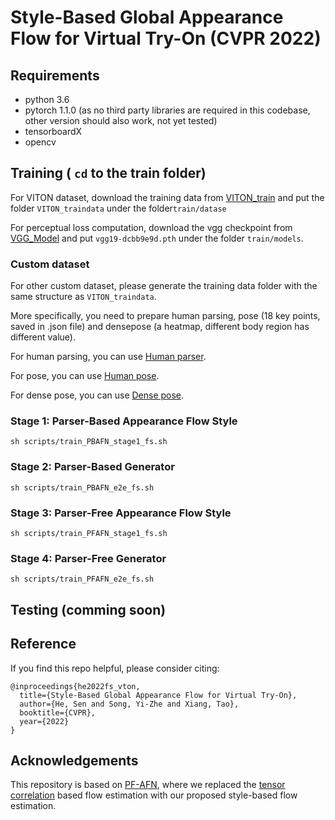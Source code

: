 # Style-Based Global Appearance Flow for Virtual Try-On (CVPR 2022)

## Requirements

- python 3.6
- pytorch 1.1.0 (as no third party libraries are required in this codebase, other version should also work, not yet tested)
- tensorboardX
- opencv
## Training ( `cd` to the train folder)

For VITON dataset, download the training data from [VITON_train](https://drive.google.com/file/d/1Uc0DTTkSfCPXDhd4CMx2TQlzlC6bDolK/view?usp=sharing) and put the folder `VITON_traindata` under the folder`train/datase` 

For perceptual loss computation, download  the vgg checkpoint from [VGG_Model](https://drive.google.com/file/d/1Mw24L52FfOT9xXm3I1GL8btn7vttsHd9/view?usp=sharing) and put `vgg19-dcbb9e9d.pth` under the folder `train/models`.

### Custom dataset

For other custom dataset, please generate the training data folder with the same structure as `VITON_traindata`.

More specifically, you need to prepare human parsing, pose (18 key points, saved in .json file) and densepose (a heatmap, different body region has different value).

For human parsing, you can use [Human parser](https://github.com/levindabhi/Self-Correction-Human-Parsing-for-ACGPN).

For pose, you can use [Human pose](https://github.com/Hzzone/pytorch-openpose).

For dense pose, you can use [Dense pose](https://github.com/facebookresearch/DensePose).


### Stage 1: Parser-Based Appearance Flow Style
```
sh scripts/train_PBAFN_stage1_fs.sh
```
### Stage 2: Parser-Based Generator
```
sh scripts/train_PBAFN_e2e_fs.sh
```

### Stage 3: Parser-Free Appearance Flow Style
```
sh scripts/train_PFAFN_stage1_fs.sh
```

### Stage 4: Parser-Free Generator
```
sh scripts/train_PFAFN_e2e_fs.sh
```

## Testing (comming soon)

## Reference

If you find this repo helpful, please consider citing:

```
@inproceedings{he2022fs_vton,
  title={Style-Based Global Appearance Flow for Virtual Try-On},
  author={He, Sen and Song, Yi-Zhe and Xiang, Tao},
  booktitle={CVPR},
  year={2022}
}
```

## Acknowledgements

This repository is based on [PF-AFN](https://github.com/geyuying/PF-AFN), where we replaced the [tensor correlation](https://github.com/lmb-freiburg/flownet2) based flow estimation with our proposed style-based flow estimation.
